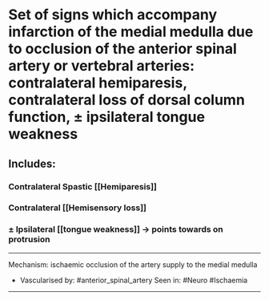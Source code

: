 # Set of signs which accompany infarction of the medial medulla due to occlusion of the anterior spinal artery or vertebral arteries: contralateral hemiparesis, contralateral loss of dorsal column function, ± ipsilateral tongue weakness
## Includes:
### Contralateral Spastic [[Hemiparesis]]
### Contralateral [[Hemisensory loss]]
### ± Ipsilateral [[tongue weakness]] -> points towards on protrusion 


---
Mechanism: ischaemic occlusion of the artery supply to the medial medulla
- Vascularised by: #anterior_spinal_artery 
Seen in: #Neuro #Ischaemia 

---